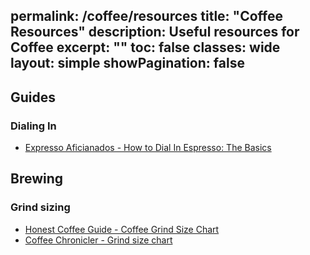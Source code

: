 permalink: /coffee/resources
title: "Coffee Resources"
description: Useful resources for Coffee
excerpt: ""
toc: false
classes: wide
layout: simple
showPagination: false
---

## Guides

### Dialing In

- [Expresso Aficianados - How to Dial In Espresso: The Basics](https://espressoaf.com/guides/beginner.html)

## Brewing

### Grind sizing

- [Honest Coffee Guide - Coffee Grind Size Chart](https://honestcoffeeguide.com/coffee-grind-size-chart/)
- [Coffee Chronicler - Grind size chart](https://coffeechronicler.com/grind-size-chart/)